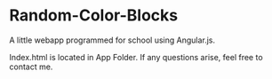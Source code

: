 # Random-Color-Blocks
A little webapp programmed for school using Angular.js.

Index.html is located in App Folder.
If any questions arise, feel free to contact me.
